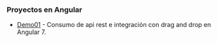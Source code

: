 ### Proyectos en Angular

- [Demo01](https://github.com/Beor18/proyectos-con-angular/tree/master/demo01) - Consumo de api rest e integración con drag and drop en Angular 7.
